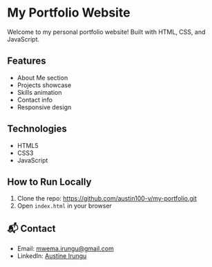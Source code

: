 # My Portfolio Website

Welcome to my personal portfolio website! 
Built with HTML, CSS, and JavaScript.

## Features

- About Me section
- Projects showcase
- Skills animation
- Contact info
- Responsive design

## Technologies

- HTML5
- CSS3
- JavaScript

## How to Run Locally

1. Clone the repo: https://github.com/austin100-v/my-portfolio.git
2. Open `index.html` in your browser

## 📬 Contact

- Email: mwema.irungu@gmail.com
- LinkedIn: [Austine Irungu](https://linkedin.com/in/austin-irungu-00a391277)

 
 
